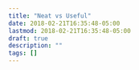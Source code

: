 ```yaml
---
title: "Neat vs Useful"
date: 2018-02-21T16:35:48-05:00
lastmod: 2018-02-21T16:35:48-05:00
draft: true
description: ""
tags: []
---
```



